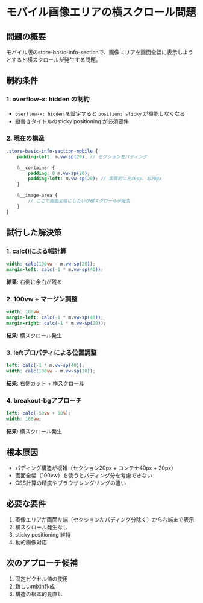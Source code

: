# モバイル画像エリアの横スクロール問題

## 問題の概要
モバイル版のstore-basic-info-sectionで、画像エリアを画面全幅に表示しようとすると横スクロールが発生する問題。

## 制約条件

### 1. overflow-x: hidden の制約
- `overflow-x: hidden` を設定すると `position: sticky` が機能しなくなる
- 縦書きタイトルのsticky positioning が必須要件

### 2. 現在の構造
```scss
.store-basic-info-section-mobile {
    padding-left: m.vw-sp(20); // セクション左パディング

    &__container {
        padding: 0 m.vw-sp(20);
        padding-left: m.vw-sp(20); // 実質的に左40px、右20px
    }

    &__image-area {
        // ここで画面全幅にしたいが横スクロールが発生
    }
}
```

## 試行した解決策

### 1. calc()による幅計算
```scss
width: calc(100vw - m.vw-sp(20));
margin-left: calc(-1 * m.vw-sp(40));
```
**結果**: 右側に余白が残る

### 2. 100vw + マージン調整
```scss
width: 100vw;
margin-left: calc(-1 * m.vw-sp(40));
margin-right: calc(-1 * m.vw-sp(20));
```
**結果**: 横スクロール発生

### 3. leftプロパティによる位置調整
```scss
left: calc(-1 * m.vw-sp(40));
width: calc(100vw - m.vw-sp(20));
```
**結果**: 右側カット + 横スクロール

### 4. breakout-bgアプローチ
```scss
left: calc(-50vw + 50%);
width: 100vw;
```
**結果**: 横スクロール発生

## 根本原因
- パディング構造が複雑（セクション20px + コンテナ40px + 20px）
- 画面全幅（100vw）を使うとパディング分を考慮できない
- CSS計算の精度やブラウザレンダリングの違い

## 必要な要件
1. 画像エリアが画面左端（セクション左パディング分除く）から右端まで表示
2. 横スクロール発生なし
3. sticky positioning 維持
4. 動的画像対応

## 次のアプローチ候補
1. 固定ピクセル値の使用
2. 新しいmixin作成
3. 構造の根本的見直し
